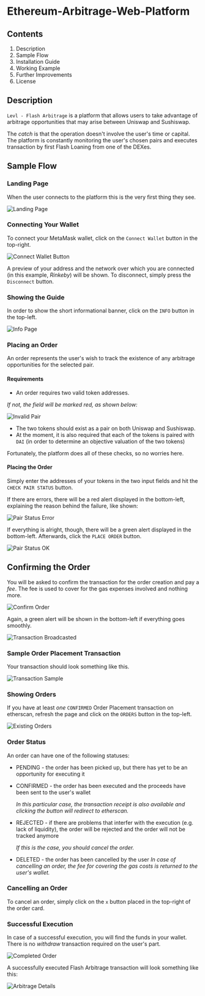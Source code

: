 # Ethereum-Arbitrage-Web-Platform

## Contents

1. Description
2. Sample Flow
3. Installation Guide
4. Working Example
5. Further Improvements
6. License

## Description

`Levl - Flash Arbitrage` is a platform that allows users to take advantage of arbitrage opportunities that may arise between Uniswap and Sushiswap.

The _catch_ is that the operation doesn't involve the user's time or capital. The platform is constantly monitoring the user's chosen pairs and executes transaction by first Flash Loaning from one of the DEXes.

## Sample Flow

### Landing Page

When the user connects to the platform this is the very first thing they see.

![Landing Page](screenshots/Landing.png "Landing Page")

### Connecting Your Wallet

To connect your MetaMask wallet, click on the `Connect Wallet` button in the top-right.

![Connect Wallet Button](screenshots/Connect.png "Connect Wallet Button")

A preview of your address and the network over which you are connected (in this example, _Rinkeby_) will be shown. To disconnect, simply press the `Disconnect` button.

### Showing the Guide

In order to show the short informational banner, click on the `INFO` button in the top-left.

![Info Page](screenshots/Info.png "Info Page")

### Placing an Order

An order represents the user's wish to track the existence of any arbitrage opportunities for the selected pair.

#### **Requirements**

- An order requires two valid token addresses.

_If not, the field will be marked red, as shown below:_

![Invalid Pair](screenshots/Invalid.png "Invalid Pair")

- The two tokens should exist as a pair on both Uniswap and Sushiswap.
- At the moment, it is also required that each of the tokens is paired with `DAI` (in order to determine an objective valuation of the two tokens)

Fortunately, the platform does all of these checks, so no worries here.

#### **Placing the Order**

Simply enter the addresses of your tokens in the two input fields and hit the `CHECK PAIR STATUS` button.

If there are errors, there will be a red alert displayed in the bottom-left, explaining the reason behind the failure, like shown:

![Pair Status Error](screenshots/PairError.png "Pair Status Error")

If everything is alright, though, there will be a green alert displayed in the bottom-left. Afterwards, click the `PLACE ORDER` button.

![Pair Status OK](screenshots/PairOK.png "Pair Status OK")

## Confirming the Order

You will be asked to confirm the transaction for the order creation and pay a _fee_. The fee is used to cover for the gas expenses involved and nothing more.

![Confirm Order](screenshots/Confirm.png "Confirm Order")

Again, a green alert will be shown in the bottom-left if everything goes smoothly.

![Transaction Broadcasted](screenshots/Broadcasted.png "Transaction Broadcasted")

### Sample Order Placement Transaction

Your transaction should look something like this.

![Transaction Sample](screenshots/Transaction.png "Transaction Sample")

### Showing Orders

If you have at least _one_ `CONFIRMED` Order Placement transaction on etherscan, refresh the page and click on the `ORDERS` button in the top-left.

![Existing Orders](screenshots/Pending.png "Existing Orders")

### Order Status

An order can have one of the following statuses:

- PENDING - the order has been picked up, but there has yet to be an opportunity for executing it
- CONFIRMED - the order has been executed and the proceeds have been sent to the user's wallet

  _In this particular case, the transaction receipt is also available and clicking the button will redirect to etherscan._

- REJECTED - if there are problems that interfer with the execution (e.g. lack of liquidity), the order will be rejected and the order will not be tracked anymore

  _If this is the case, you should cancel the order._

- DELETED - the order has been cancelled by the user
  _In case of cancelling an order, the fee for covering the gas costs is returned to the user's wallet._

### Cancelling an Order

To cancel an order, simply click on the `x` button placed in the top-right of the order card.

### Successful Execution

In case of a successful execution, you will find the funds in your wallet. There is no _withdraw_ transaction required on the user's part.

![Completed Order](screenshots/Completed.png "Completed Order")

A successfully executed Flash Arbitrage transaction will look something like this:

![Arbitrage Details](screenshots/Arbitrage.png "Arbitrage Details")
